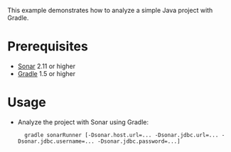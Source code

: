 This example demonstrates how to analyze a simple Java project with Gradle.

Prerequisites
=============
* [Sonar](http://www.sonarsource.org/downloads/) 2.11 or higher
* [Gradle](http://www.gradle.org/) 1.5 or higher

Usage
=====
* Analyze the project with Sonar using Gradle:

        gradle sonarRunner [-Dsonar.host.url=... -Dsonar.jdbc.url=... -Dsonar.jdbc.username=... -Dsonar.jdbc.password=...]
